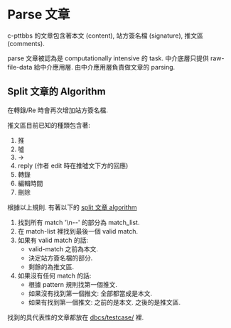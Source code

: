 # Parse 文章

c-pttbbs 的文章包含著本文 (content), 站方簽名檔 (signature), 推文區 (comments).

parse 文章被認為是 computationally intensive 的 task. 中介底層只提供 raw-file-data 給中介應用層. 由中介應用層負責做文章的 parsing.


## Split 文章的 Algorithm

在轉錄/Re 時會再次增加站方簽名檔.

推文區目前已知的種類包含著:
1. 推
2. 噓
3. ->
4. reply (作者 edit 時在推噓文下方的回應)
5. 轉錄
6. 編輯時間
7. 刪除

根據以上規則. 有著以下的 [split 文章 algorithm](https://github.com/Ptt-official-app/pttbbs-backend/blob/main/dbcs/split_article_signature_comments_dbcs.go)

1. 找到所有 match '\n--' 的部分為 match_list.
2. 在 match-list 裡找到最後一個 valid match.
3. 如果有 valid match 的話:
    * valid-match 之前為本文.
    * 決定站方簽名檔的部分.
    * 剩餘的為推文區.
4. 如果沒有任何 match 的話:
    * 根據 pattern 規則找第一個推文.
    * 如果沒有找到第一個推文: 全部都當成是本文.
    * 如果有找到第一個推文: 之前的是本文. 之後的是推文區.

找到的具代表性的文章都放在 [dbcs/testcase/](https://github.com/Ptt-official-app/pttbbs-backend/tree/main/dbcs/testcase) 裡.
